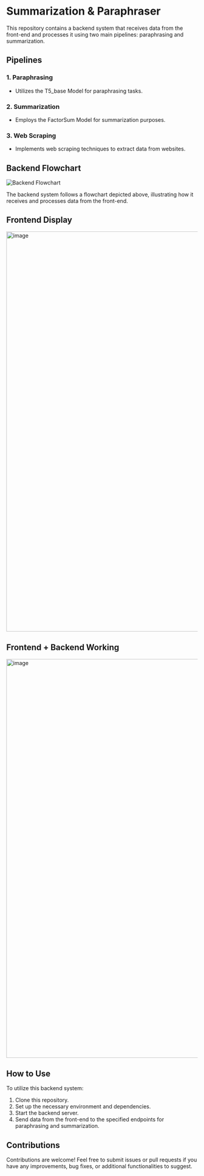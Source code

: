 # Summarization & Paraphraser 

This repository contains a backend system that receives data from the front-end and processes it using two main pipelines: paraphrasing and summarization.

## Pipelines

### 1. Paraphrasing
- Utilizes the T5_base Model for paraphrasing tasks.

### 2. Summarization
- Employs the FactorSum Model for summarization purposes.

### 3. Web Scraping
- Implements web scraping techniques to extract data from websites.

## Backend Flowchart

![Backend Flowchart](https://github.com/RohanMatre/SUMMARIZATION-PARAPHRASER/assets/100989394/f825b1e7-cc28-4229-815c-9eb2af4d5547)

The backend system follows a flowchart depicted above, illustrating how it receives and processes data from the front-end.

## Frontend Display

<img width="1051" alt="image" src="https://github.com/RohanMatre/SUMMARIZATION-PARAPHRASER/assets/100989394/c5c9c2b7-0102-49e8-ba6b-bcf72fc1c5cc">

## Frontend + Backend Working 

<img width="1048" alt="image" src="https://github.com/RohanMatre/SUMMARIZATION-PARAPHRASER/assets/100989394/7335abb4-6817-47c4-9591-7a77b43beb34">

## How to Use

To utilize this backend system:
1. Clone this repository.
2. Set up the necessary environment and dependencies.
3. Start the backend server.
4. Send data from the front-end to the specified endpoints for paraphrasing and summarization.

## Contributions

Contributions are welcome! Feel free to submit issues or pull requests if you have any improvements, bug fixes, or additional functionalities to suggest.

